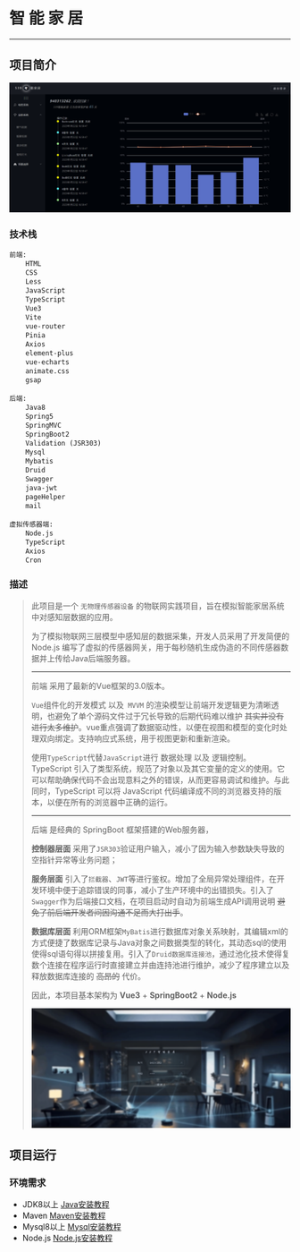 #		智 能 家 居

---



##	项目简介

 ![image-20230213204222461](https://github.com/PieceOfFall/projectImg/blob/main/SmartHouseSystem/homepage4.jpg?raw=true) 



###		      技术栈 

```
前端:
	HTML
	CSS
	Less
	JavaScript
	TypeScript
	Vue3
	Vite
	vue-router
	Pinia
	Axios
	element-plus
	vue-echarts
	animate.css
	gsap

后端:
	Java8
	Spring5
	SpringMVC
	SpringBoot2
	Validation (JSR303)
	Mysql
	Mybatis
	Druid
	Swagger
	java-jwt
	pageHelper
	mail
	
虚拟传感器端:
	Node.js
	TypeScript
	Axios
	Cron
```


###	描述

>
> 此项目是一个 ```无物理传感器设备``` 的物联网实践项目，旨在模拟智能家居系统中对感知层数据的应用。
>
> 为了模拟物联网三层模型中感知层的数据采集，开发人员采用了开发简便的 Node.js 编写了虚拟的传感器网关，用于每秒随机生成伪造的不同传感器数据并上传给Java后端服务器。
>
> ---
>
> 
>
> 前端 采用了最新的Vue框架的3.0版本。
>
> ``Vue``组件化的开发模式 以及`` MVVM`` 的渲染模型让前端开发逻辑更为清晰透明，也避免了单个源码文件过于冗长导致的后期代码难以维护  ~~其实并没有进行太多维护~~。vue重点强调了数据驱动性，以便在视图和模型的变化时处理双向绑定。支持响应式系统，用于视图更新和重新渲染。
>
> 使用```TypeScript```代替``JavaScript``进行 数据处理 以及 逻辑控制。TypeScript 引入了类型系统，规范了对象以及其它变量的定义的使用。它可以帮助确保代码不会出现意料之外的错误，从而更容易调试和维护。与此同时，TypeScript 可以将 JavaScript 代码编译成不同的浏览器支持的版本，以便在所有的浏览器中正确的运行。
>
> ---
>
> 
>
> 后端 是经典的 SpringBoot 框架搭建的Web服务器，
>
> **控制器层面** 采用了``JSR303``验证用户输入，减小了因为输入参数缺失导致的空指针异常等业务问题；
>
> **服务层面** 引入了```拦截器```、```JWT```等进行鉴权。增加了全局异常处理组件，在开发环境中便于追踪错误的同事，减小了生产环境中的出错损失。引入了```Swagger```作为后端接口文档，在项目启动时自动为前端生成API调用说明  ~~避免了前后端开发者间因沟通不足而大打出手~~。
>
> **数据库层面** 利用ORM框架```MyBatis```进行数据库对象关系映射，其编辑xml的方式便捷了数据库记录与Java对象之间数据类型的转化，其动态sql的使用使得sql语句得以拼接复用。引入了```Druid数据库连接池```，通过池化技术使得复数个连接在程序运行时直接建立并由连持池进行维护，减少了程序建立以及释放数据库连接的 ~~高昂的~~ 代价。
>
> 因此，本项目基本架构为 **Vue3** + **SpringBoot2** + **Node.js** 
>
> ![login](https://github.com/PieceOfFall/projectImg/blob/main/SmartHouseSystem/login.jpg?raw=true)

##	项目运行

###			环境需求

- JDK8以上       [Java安装教程](https://blog.csdn.net/web15870359587/article/details/123949106)
- Maven            [Maven安装教程](https://blog.csdn.net/qq_40625778/article/details/125229241)
- Mysql8以上    [Mysql安装教程](https://zhuanlan.zhihu.com/p/46905335?ivk_sa=1024320u)
- Node.js          [Node.js安装教程](https://blog.csdn.net/qq_57210034/article/details/124823972)

